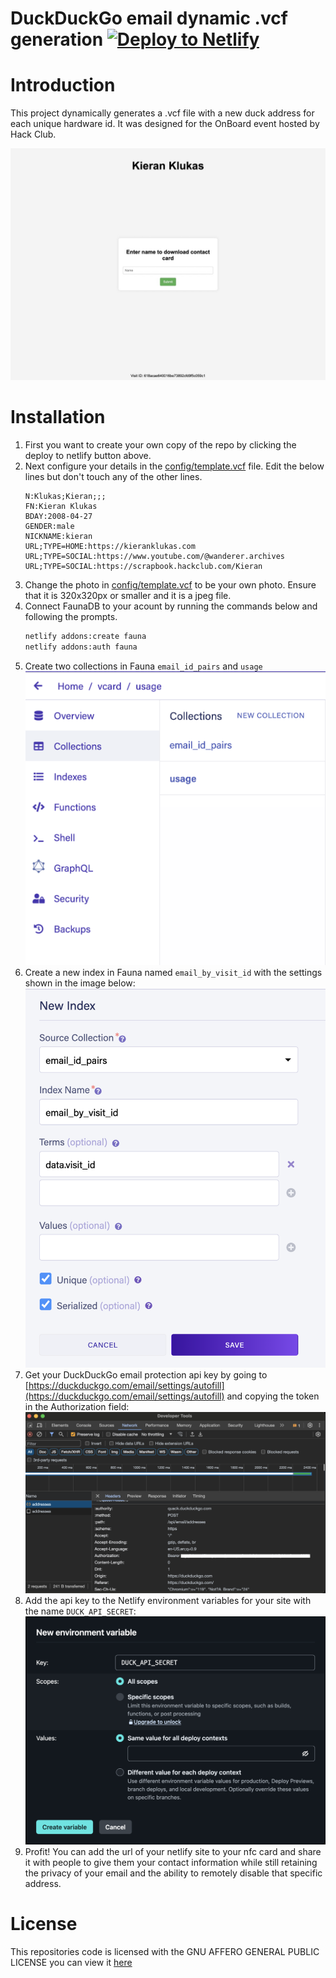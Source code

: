 # DuckDuckGo email dynamic .vcf generation [![Deploy to Netlify](https://www.netlify.com/img/deploy/button.svg)](https://app.netlify.com/start/deploy?repository=https://github.com/kcoderhtml/ddg-vcf)

# Introduction
This project dynamically generates a .vcf file with a new duck address for each unique hardware id. It was designed for the OnBoard event hosted by Hack Club.

![screenshot of webapp](assets/screenshot.jpeg)

# Installation

1. First you want to create your own copy of the repo by clicking the deploy to netlify button above. 
2. Next configure your details in the [config/template.vcf](config/template.vcf) file. Edit the below lines but don't touch any of the other lines.
   ```vcf
   N:Klukas;Kieran;;;
   FN:Kieran Klukas
   BDAY:2008-04-27
   GENDER:male
   NICKNAME:kieran
   URL;TYPE=HOME:https://kieranklukas.com
   URL;TYPE=SOCIAL:https://www.youtube.com/@wanderer.archives
   URL;TYPE=SOCIAL:https://scrapbook.hackclub.com/Kieran
   ```
3. Change the photo in [config/template.vcf](config/photo.jpeg) to be your own photo. Ensure that it is 320x320px or smaller and it is a jpeg file.
4. Connect FaunaDB to your acount by running the commands below and following the prompts.
   ```bash
   netlify addons:create fauna
   netlify addons:auth fauna
   ```
5. Create two collections in Fauna `email_id_pairs` and `usage`
    ![photo of Fauna dashboard](assets/fauna_collections.png)
6. Create a new index in Fauna named `email_by_visit_id` with the settings shown in the image below:
    ![photo of Fauna index creation](assets/fauna_index.png)
7. Get your DuckDuckGo email protection api key by going to [https://duckduckgo.com/email/settings/autofill](https://duckduckgo.com/email/settings/autofill) and copying the token in the Authorization field:
    ![photo of network inspector](assets/ddg_api_key.png)
8. Add the api key to the Netlify environment variables for your site with the name `DUCK_API_SECRET`:
    ![netlify environment variable creation](assets/netlify_environment_variables.png)
9. Profit! You can add the url of your netlify site to your nfc card and share it with people to give them your contact information while still retaining the privacy of your email and the ability to remotely disable that specific address.

# License
This repositories code is licensed with the GNU AFFERO GENERAL PUBLIC LICENSE you can view it [here](LICENSE.md)
